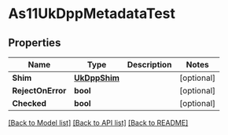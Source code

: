 # As11UkDppMetadataTest

## Properties

Name | Type | Description | Notes
------------ | ------------- | ------------- | -------------
**Shim** | [**UkDppShim**](uk_dpp_shim.md) |  | [optional] 
**RejectOnError** | **bool** |  | [optional] 
**Checked** | **bool** |  | [optional] 

[[Back to Model list]](../README.md#documentation-for-models) [[Back to API list]](../README.md#documentation-for-api-endpoints) [[Back to README]](../README.md)


